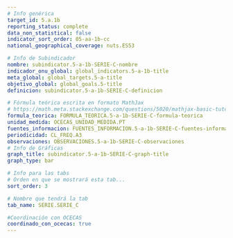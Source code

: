 ```yaml
---
# Info genérica
target_id: 5.a.1b
reporting_status: complete
data_non_statistical: false
indicator_sort_order: 05-aa-1b-cc
national_geographical_coverage: nuts.ES53

# Info de Subindicador
nombre: subindicator.5-a-1b-SERIE-C-nombre
indicador_onu_global: global_indicators.5-a-1b-title
meta_global: global_targets.5-a-title
objetivo_global: global_goals.5-title
definicion: subindicator.5-a-1b-SERIE-C-definicion

# Fórmula teórica escrita en formato MathJax
# https://math.meta.stackexchange.com/questions/5020/mathjax-basic-tutorial-and-quick-reference
formula_teorica: FORMULA_TEORICA.5-a-1b-SERIE-C-formula-teorica
unidad_medida: OCECAS_UNIDAD_MEDIDA.PT
fuentes_informacion: FUENTES_INFORMACION.5-a-1b-SERIE-C-fuentes-informacion
periodicidad: CL_FREQ.A3
observaciones: OBSERVACIONES.5-a-1b-SERIE-C-observaciones
# Info de Gráficas
graph_title: subindicator.5-a-1b-SERIE-C-graph-title
graph_type: bar

# Info para las tabs
# Orden en que se mostrará esta tab...
sort_order: 3

# Nombre que tendrá la tab
tab_name: SERIE.SERIE_C

#Coordinación con OCECAS
coordinado_con_ocecas: true
---
```


